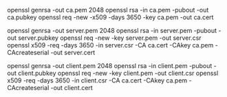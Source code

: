 openssl genrsa -out ca.pem 2048
openssl rsa -in ca.pem -pubout -out ca.pubkey
openssl req -new -x509 -days 3650 -key ca.pem -out ca.cert

openssl genrsa -out server.pem 2048
openssl rsa -in server.pem -pubout -out server.pubkey
openssl req -new -key server.pem -out server.csr
openssl x509 -req -days 3650 -in server.csr -CA ca.cert -CAkey ca.pem -CAcreateserial -out server.cert

openssl genrsa -out client.pem 2048
openssl rsa -in client.pem -pubout -out client.pubkey
openssl req -new -key client.pem -out client.csr
openssl x509 -req -days 3650 -in client.csr -CA ca.cert -CAkey ca.pem -CAcreateserial -out client.cert